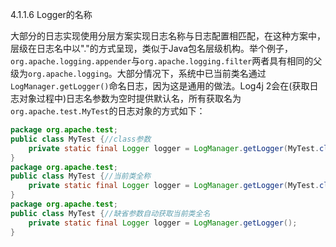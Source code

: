 4.1.1.6 Logger的名称

大部分的日志实现使用分层方案实现日志名称与日志配置相匹配，在这种方案中，层级在日志名中以"."的方式呈现，类似于Java包名层级机构。举个例子，`org.apache.logging.appender`与`org.apache.logging.filter`两者具有相同的父级为`org.apache.logging`。大部分情况下，系统中已当前类名通过`LogManager.getLogger()`命名日志，因为这是通用的做法。Log4j 2会在(获取日志对象过程中)日志名参数为空时提供默认名，所有获取名为`org.apache.test.MyTest`的日志对象的方式如下：
```java
package org.apache.test;
public class MyTest {//class参数
	private static final Logger logger = LogManager.getLogger(MyTest.class);
}
package org.apache.test;
public class MyTest {//当前类全称
	private static final Logger logger = LogManager.getLogger(MyTest.class.getName());
}
package org.apache.test;
public class MyTest {//缺省参数自动获取当前类全名
	private static final Logger logger = LogManager.getLogger();
}
```